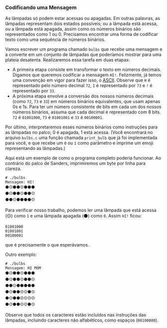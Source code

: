 ### Codificando uma Mensagem

As lâmpadas só podem estar acessas ou apagadas. Em outras palavras, as lâmpadas representam dois estados possíveis; ou a lâmpada está acessa, ou a lâmpada está apagada, assim como os números binários são representados como 1 ou 0. Precisamos encontrar uma forma de codificar texto como uma sequência de números binários.

Vamos escrever um programa chamado `bulbs` que recebe uma mensagem e a converte em um conjunto de lâmpadas que poderíamos mostrar para uma plateia desatenta. Realizaremos essa tarefa em duas etapas:

- A primeira etapa consiste em transformar o texto em números decimais. Digamos que queremos codificar a mensagem `HI!`. Felizmente, já temos uma convenção em vigor para fazer isso, o [ASCII](https://asciichart.com/). Observe que `H` é representado pelo número decimal `72`, `I` é representado por `73` e `!` é representado por `33`.
- A próxima etapa envolve a conversão dos nossos números decimais (como `72`, `73` e `33`) em números binários equivalentes, que usam apenas 0s e 1s. Para ter um número consistente de bits em cada um dos nossos números binários, assuma que cada decimal é representado com 8 bits. `72` é `01001000`, `73` é `01001001` e `33` é `00100001`.

Por último, interpretaremos esses números binários como instruções para as lâmpadas no palco; 0 é apagada, 1 está acessa. (Você encontrará no arquivo `bulbs.c` uma função chamada `print_bulb` que já foi implementada para você, e que recebe um `0` ou `1` como parâmetro e imprime um emoji representando as lâmpadas.)

Aqui está um exemplo de como o programa completo poderia funcionar. Ao contrário do palco de Sanders, imprimiremos um byte por linha para clareza.

    # ./bulbs
    Mensagem: HI!
    ⚫🟡⚫⚫🟡⚫⚫⚫
    ⚫🟡⚫⚫🟡⚫⚫🟡
    ⚫⚫🟡⚫⚫⚫⚫🟡

Para verificar nosso trabalho, podemos ler uma lâmpada que está acessa (🟡) como `1` e uma lâmpada apagada (⚫) como `0`. Assim `HI!` ficou:

    01001000
    01001001
    00100001

que é precisamente o que esperávamos.

Outro exemplo:

    # ./bulbs
    Mensagem: HI MOM
    ⚫🟡⚫⚫🟡⚫⚫⚫
    ⚫🟡⚫⚫🟡⚫⚫🟡
    ⚫⚫🟡⚫⚫⚫⚫⚫
    ⚫🟡⚫⚫🟡🟡⚫🟡
    ⚫🟡⚫⚫🟡🟡🟡🟡
    ⚫🟡⚫⚫🟡🟡⚫🟡

Observe que todos os caracteres estão incluídos nas instruções das lâmpadas, incluindo caracteres não alfabéticos, como espaços (`00100000`).